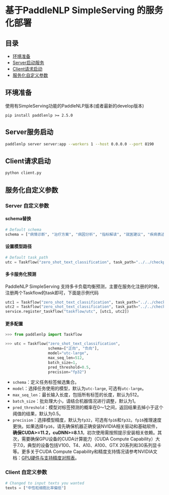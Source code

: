 # 基于PaddleNLP SimpleServing 的服务化部署

## 目录
- [环境准备](#环境准备)
- [Server启动服务](#Server服务启动)
- [Client请求启动](#Client请求启动)
- [服务化自定义参数](#服务化自定义参数)

## 环境准备

使用有SimpleServing功能的PaddleNLP版本(或者最新的develop版本)

```shell
pip install paddlenlp >= 2.5.0
```

## Server服务启动

```bash
paddlenlp server server:app --workers 1 --host 0.0.0.0 --port 8190
```

## Client请求启动

```bash
python client.py
```

## 服务化自定义参数

### Server 自定义参数

#### schema替换

```python
# Default schema
schema = ["病情诊断", "治疗方案", "病因分析", "指标解读", "就医建议", "疾病表述", "后果表述", "注意事项", "功效作用", "医疗费用", "其他"]
```

#### 设置模型路径

```python
# Default task_path
utc = Taskflow("zero_shot_text_classification", task_path="../../checkpoint/model_best/", schema=schema)
```

#### 多卡服务化预测
PaddleNLP SimpleServing 支持多卡负载均衡预测，主要在服务化注册的时候，注册两个Taskflow的task即可，下面是示例代码

```python
utc1 = Taskflow("zero_shot_text_classification", task_path="../../checkpoint/model_best/", schema=schema)
utc2 = Taskflow("zero_shot_text_classification", task_path="../../checkpoint/model_best/", schema=schema)
service.register_taskflow("taskflow/utc", [utc1, utc2])
```

#### 更多配置

```python
>>> from paddlenlp import Taskflow

>>> utc = Taskflow("zero_shot_text_classification",
                   schema=["正向", "负向"],
                   model="utc-large",
                   max_seq_len=512,
                   batch_size=1,
                   pred_threshold=0.5,
                   precision="fp32")
```

* `schema`：定义任务标签候选集合。
* `model`：选择任务使用的模型，默认为`utc-large`, 可选有`utc-large`。
* `max_seq_len`：最长输入长度，包括所有标签的长度，默认为512。
* `batch_size`：批处理大小，请结合机器情况进行调整，默认为1。
* `pred_threshold`：模型对标签预测的概率在0～1之间，返回结果去掉小于这个阈值的结果，默认为0.5。
* `precision`：选择模型精度，默认为`fp32`，可选有`fp16`和`fp32`。`fp16`推理速度更快。如果选择`fp16`，请先确保机器正确安装NVIDIA相关驱动和基础软件，**确保CUDA>=11.2，cuDNN>=8.1.1**，初次使用需按照提示安装相关依赖。其次，需要确保GPU设备的CUDA计算能力（CUDA Compute Capability）大于7.0，典型的设备包括V100、T4、A10、A100、GTX 20系列和30系列显卡等。更多关于CUDA Compute Capability和精度支持情况请参考NVIDIA文档：[GPU硬件与支持精度对照表](https://docs.nvidia.com/deeplearning/tensorrt/archives/tensorrt-840-ea/support-matrix/index.html#hardware-precision-matrix)。

### Client 自定义参数

```python
# Changed to input texts you wanted
texts = ["中性粒细胞比率偏低"]
```

